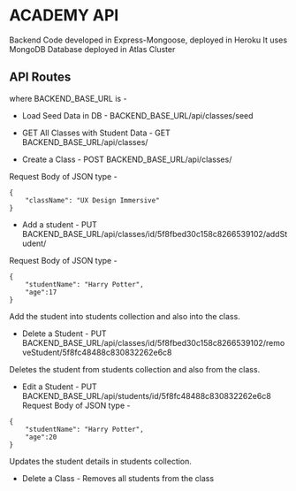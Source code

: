 # ACADEMY API

Backend Code developed in Express-Mongoose, deployed in Heroku
It uses MongoDB Database deployed in Atlas Cluster

## API Routes

where BACKEND_BASE_URL is -

- Load Seed Data in DB - BACKEND_BASE_URL/api/classes/seed

- GET All Classes with Student Data - GET BACKEND_BASE_URL/api/classes/

- Create a Class - POST BACKEND_BASE_URL/api/classes/

Request Body of JSON type -

```
{
    "className": "UX Design Immersive"
}
```

- Add a student - PUT BACKEND_BASE_URL/api/classes/id/5f8fbed30c158c8266539102/addStudent/

Request Body of JSON type -

```
{
    "studentName": "Harry Potter",
    "age":17
}
```

Add the student into students collection and also into the class.

- Delete a Student - PUT BACKEND_BASE_URL/api/classes/id/5f8fbed30c158c8266539102/removeStudent/5f8fc48488c830832262e6c8

Deletes the student from students collection and also from the class.

- Edit a Student - PUT BACKEND_BASE_URL/api/students/id/5f8fc48488c830832262e6c8
  Request Body of JSON type -

```
{
    "studentName": "Harry Potter",
    "age":20
}
```

Updates the student details in students collection.

- Delete a Class - Removes all students from the class
